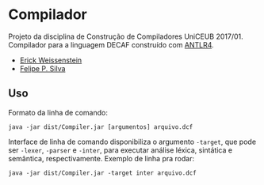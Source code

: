 # Compilador

Projeto da disciplina de Construção de Compiladores UniCEUB 2017/01.
Compilador para a linguagem DECAF construído com [ANTLR4](https://github.com/antlr/antlr4).

- [Erick Weissenstein](https://github.com/erickw95)
- [Felipe P. Silva](https://github.com/felipepsilva)

## Uso
Formato da linha de comando:
```
java -jar dist/Compiler.jar [argumentos] arquivo.dcf
```
Interface de linha de comando disponibiliza o argumento `-target`, que pode ser `-lexer`, `-parser` e `-inter`, para executar análise léxica, sintática e semântica, respectivamente. Exemplo de linha pra rodar:
```
java -jar dist/Compiler.jar -target inter arquivo.dcf
```




